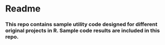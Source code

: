 # **Readme** 
### This repo contains sample utility code designed for different original projects in R. Sample code results are included in this repo. 
